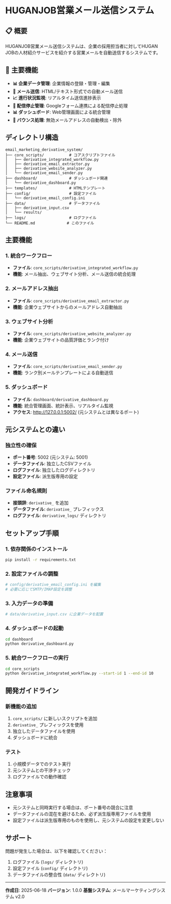 # HUGANJOB営業メール送信システム

## 📋 概要

HUGANJOB営業メール送信システムは、企業の採用担当者に対してHUGAN JOBの人材紹介サービスを紹介する営業メールを自動送信するシステムです。

## 🚀 主要機能

- **📊 企業データ管理**: 企業情報の登録・管理・編集
- **📧 メール送信**: HTML/テキスト形式での自動メール送信
- **📈 進行状況監視**: リアルタイム送信進捗表示
- **🚫 配信停止管理**: Googleフォーム連携による配信停止処理
- **📊 ダッシュボード**: Web管理画面による統合管理
- **🔄 バウンス処理**: 無効メールアドレスの自動検出・除外

## ディレクトリ構造

```
email_marketing_derivative_system/
├── core_scripts/           # コアスクリプトファイル
│   ├── derivative_integrated_workflow.py
│   ├── derivative_email_extractor.py
│   ├── derivative_website_analyzer.py
│   └── derivative_email_sender.py
├── dashboard/              # ダッシュボード関連
│   └── derivative_dashboard.py
├── templates/              # HTMLテンプレート
├── config/                 # 設定ファイル
│   └── derivative_email_config.ini
├── data/                   # データファイル
│   ├── derivative_input.csv
│   └── results/
├── logs/                   # ログファイル
└── README.md              # このファイル
```

## 主要機能

### 1. 統合ワークフロー
- **ファイル**: `core_scripts/derivative_integrated_workflow.py`
- **機能**: メール抽出、ウェブサイト分析、メール送信の統合処理

### 2. メールアドレス抽出
- **ファイル**: `core_scripts/derivative_email_extractor.py`
- **機能**: 企業ウェブサイトからのメールアドレス自動抽出

### 3. ウェブサイト分析
- **ファイル**: `core_scripts/derivative_website_analyzer.py`
- **機能**: 企業ウェブサイトの品質評価とランク付け

### 4. メール送信
- **ファイル**: `core_scripts/derivative_email_sender.py`
- **機能**: ランク別メールテンプレートによる自動送信

### 5. ダッシュボード
- **ファイル**: `dashboard/derivative_dashboard.py`
- **機能**: 統合管理画面、統計表示、リアルタイム監視
- **アクセス**: http://127.0.0.1:5002/ (元システムとは異なるポート)

## 元システムとの違い

### 独立性の確保
- **ポート番号**: 5002 (元システム: 5001)
- **データファイル**: 独立したCSVファイル
- **ログファイル**: 独立したログディレクトリ
- **設定ファイル**: 派生版専用の設定

### ファイル命名規則
- **接頭辞**: `derivative_` を追加
- **データファイル**: `derivative_` プレフィックス
- **ログファイル**: `derivative_logs/` ディレクトリ

## セットアップ手順

### 1. 依存関係のインストール
```bash
pip install -r requirements.txt
```

### 2. 設定ファイルの調整
```bash
# config/derivative_email_config.ini を編集
# 必要に応じてSMTP/IMAP設定を調整
```

### 3. 入力データの準備
```bash
# data/derivative_input.csv に企業データを配置
```

### 4. ダッシュボードの起動
```bash
cd dashboard
python derivative_dashboard.py
```

### 5. 統合ワークフローの実行
```bash
cd core_scripts
python derivative_integrated_workflow.py --start-id 1 --end-id 10
```

## 開発ガイドライン

### 新機能の追加
1. `core_scripts/` に新しいスクリプトを追加
2. `derivative_` プレフィックスを使用
3. 独立したデータファイルを使用
4. ダッシュボードに統合

### テスト
1. 小規模データでのテスト実行
2. 元システムとの干渉チェック
3. ログファイルでの動作確認

## 注意事項

- 元システムと同時実行する場合は、ポート番号の競合に注意
- データファイルの混在を避けるため、必ず派生版専用ファイルを使用
- 設定ファイルは派生版専用のものを使用し、元システムの設定を変更しない

## サポート

問題が発生した場合は、以下を確認してください：
1. ログファイル (`logs/` ディレクトリ)
2. 設定ファイル (`config/` ディレクトリ)
3. データファイルの整合性 (`data/` ディレクトリ)

---

**作成日**: 2025-06-18
**バージョン**: 1.0.0
**基盤システム**: メールマーケティングシステム v2.0
